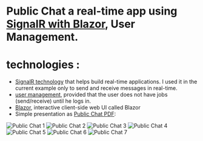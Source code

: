 # Public Chat a real-time app using [SignalR with Blazor](https://learn.microsoft.com/en-us/aspnet/core/blazor/tutorials/signalr-blazor?view=aspnetcore-7.0&tabs=visual-studio&pivots=server), User Management.
# technologies : 
* [SignalR technology](https://learn.microsoft.com/en-us/aspnet/core/signalr/introduction?view=aspnetcore-7.0) that helps build real-time applications. I used it in the current example only to send and receive messages in real-time.
* [user management](https://learn.microsoft.com/en-us/aspnet/core/security/authentication/identity?view=aspnetcore-7.0&tabs=visual-studio), provided that the user does not have jobs (send/receive) until he logs in.
* [Blazor](https://learn.microsoft.com/en-us/aspnet/core/blazor/?view=aspnetcore-7.0), interactive client-side web UI called Blazor
* Simple presentation as [Public Chat PDF](https://github.com/MoMakkawi/PublicChat/files/15469342/SignalR.pdf):

![Public Chat 1](https://github.com/MoMakkawi/PublicChat/assets/94985793/b0bb9207-931b-4671-8a19-af8338fbdccf)
![Public Chat 2](https://github.com/MoMakkawi/PublicChat/assets/94985793/85e5189a-8880-4370-877c-0b97ea34c455)
![Public Chat 3](https://github.com/MoMakkawi/PublicChat/assets/94985793/e5b2fe53-deac-4910-b885-2046ad381b49)
![Public Chat 4](https://github.com/MoMakkawi/PublicChat/assets/94985793/e706db13-ce70-4d18-b88d-069fa2da35ee)
![Public Chat 5](https://github.com/MoMakkawi/PublicChat/assets/94985793/9f6572cb-0b23-4d6e-9524-a5801a2ab2c2)
![Public Chat 6](https://github.com/MoMakkawi/PublicChat/assets/94985793/21ba7e2b-3619-44b2-ab44-f0d09e509e38)
![Public Chat 7](https://github.com/MoMakkawi/PublicChat/assets/94985793/d032fcc8-203c-4318-b865-06523875fac0)





